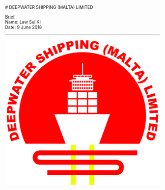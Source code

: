 <link rel="stylesheet" type="text/css" href="../../assets/style.css">
# DEEPWATER SHIPPING (MALTA) LIMITED

[comment]: &amp;lt;> "Add/Remove information below as you want"
[comment]: &amp;lt;> "Markdown cheatsheet: https://github.com/adam-p/markdown-here/wiki/Markdown-Cheatsheet"
[Brief](Brief.md)  
Name: Law Sui Ki  
Date: 9 June 2018  

---
[comment]: &amp;lt;> "Add your content here"

![Deepwater Shipping (Malta) Ltd](logo.jpg)
